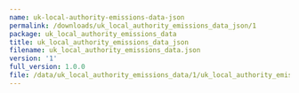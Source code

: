 ```yaml
---
name: uk-local-authority-emissions-data-json
permalink: /downloads/uk_local_authority_emissions_data_json/1
package: uk_local_authority_emissions_data
title: uk_local_authority_emissions_data_json
filename: uk_local_authority_emissions_data.json
version: '1'
full_version: 1.0.0
file: /data/uk_local_authority_emissions_data/1/uk_local_authority_emissions_data.json
---
```

